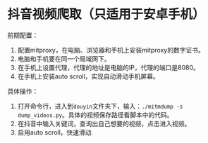 # 抖音视频爬取（只适用于安卓手机）
前期配置：
1. 配置mitproxy，在电脑、浏览器和手机上安装mitproxy的数字证书。
2. 电脑和手机要在同一个局域网下。
3. 在手机上设置代理，代理的地址是电脑的IP，代理的端口是8080。
4. 在手机上安装auto scroll，实现自动滑动手机屏幕。

具体操作：
1. 打开命令行，进入到`douyin`文件夹下，输入：`./mitmdump -s dump_videos.py`。具体的视频保存路径看脚本中的代码。
2. 在抖音中输入关键词，查询出自己想要的视频，点击进入视频。
3. 启用auto scroll，快速滑动.
